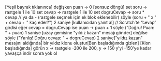 [Yeşil bayrak tıklanınca]
değişken puan → 0
[sonsuz döngü]
  set soru → rastgele 1 ile 10
  set cevap → rastgele 1 ile 10
  set dogruCevap → soru * cevap  // ya da - (rastgele seçmek için ek blok eklenebilir)
  söyle (soru + " x " + cevap + " kaç eder?") 2 saniye
  [kullanıcıdan yanıt al]  // Scratch’te “cevap” girdisi
  eğer cevap = dogruCevap ise
    puan → puan + 1
    söyle ("Doğru! Puan: " + puan) 1 saniye
    [uzay gemisine "yıldız kazan" mesajı gönder]
  değilse
    söyle ("Yanlış! Doğru cevap: " + dogruCevap) 2 saniye["yıldız kazan" mesajını aldığında]
  bir yıldız klonu oluştur[Ben başladığımda gizlen]
[Klon başladığında]
  görün
  x → rastgele -200 ile 200, y → 150
  y'yi -150'ye kadar yavaşça indir
  sonra yok ol
